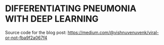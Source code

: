 # DIFFERENTIATING PNEUMONIA WITH DEEP LEARNING
Source code for the blog post: https://medium.com/@vishnuvenuvenk/viral-or-not-fba9f2a067f4
